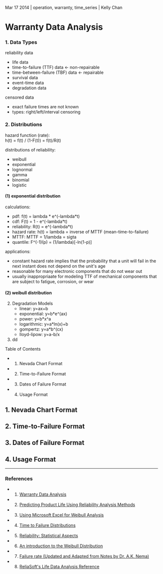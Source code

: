 Mar 17 2014 | operation, warranty, time_series | Kelly Chan
# Warranty Data Analysis

### 1. Data Types

reliability data
- life data
- time-to-failure (TTF) data <- non-repairable
- time-between-failure (TBF) data <- repairable
- survival data
- event-time data
- degradation data

censored data
- exact failure times are not known
- types: right/left/interval censoring

### 2. Distributions

hazard function (rate):  
h(t) = f(t) / (1-F(t)) = f(t)/R(t)

distributions of reliability:
- weibull
- exponential
- lognormal
- gamma
- binomial
- logistic

#### (1) exponential distribution

calculations:
- pdf: f(t) = lambda * e^(-lambda*t)
- cdf: F(t) = 1 - e^(-lambda*t)
- reliability: R(t) = e^(-lambda*t)
- hazard rate: h(t) = lambda = inverse of MTTF (mean-time-to-failure)
- MTTF: MTTF = 1/lambda = sigta
- quantile: F^(-1)(p) = (1/lambda)[-ln(1-p)]

applications:
- constant hazard rate implies that the probability that a unit will fail in the next instant does not depend on the unit's age
- reasonable for many electronic components that do not wear out
- usually inappropriaate for modeling TTF of mechanical components that are subject to fatigue, corrosion, or wear


#### (2) weibull distribution

    
2. Degradation Models
    - linear: y=ax+b
    - exponential: y=b*e^(ax)
    - power: y=b*x^a
    - logarithmic: y=a*ln(x)+b
    - gompertz: y=a*b^(cx)
    - lloyd-lipow: y=a-b/x
3. dd




Table of Contents
- 1. Nevada Chart Format
- 2. Time-to-Failure Format
- 3. Dates of Failure Format
- 4. Usage Format

## 1. Nevada Chart Format
## 2. Time-to-Failure Format
## 3. Dates of Failure Format
## 4. Usage Format

---
### References
- 1. [Warranty Data Analysis](http://reliawiki.org/index.php/Warranty_Data_Analysis)
- 2. [Predicting Product Life Using Reliability Analysis Methods](http://www.slideshare.net/ASQwebinars/predicting-product-life-using-reliability-analysis-methods)
- 3. [Using Microsoft Excel for Weibull Analysis](http://www.qualitydigest.com/magazine/1999/jan/article/using-microsoft-excel-weibull-analysis.html)
- 4. [Time to Failure Distributions](http://infohost.nmt.edu/~olegm/484/Chap4-1.pdf)
- 5. [Reliability: Statistical Aspects](http://www.ptc.com/WCMS/files/129621/en/The_Weibull_Distribution_Function_in_Reliability_Studies.pdf)
- 6. [An introduction to the Weibull Distribution](http://www.weibull.nl/index.php/about-reliability/weibull-statistics)
- 7. [Failure rate (Updated and Adapted from Notes by Dr. A.K. Nema)](http://web.iitd.ac.in/~arunku/files/CEL899_Y13/Failure_rate.pdf)
- 8. [ReliaSoft's Life Data Analysis Reference](http://reliawiki.org/index.php/Life_Data_Analysis_Reference_Book)
